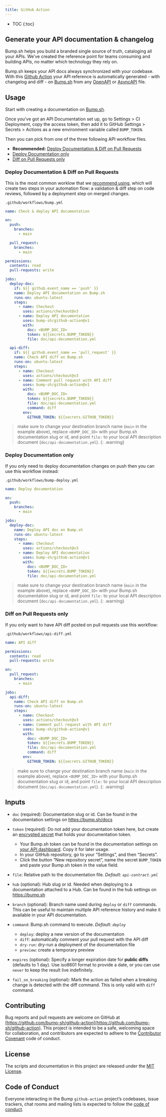 ```yaml
---
title: GitHub Action
---
```


- TOC
{:toc}

## Generate your API documentation & changelog

Bump.sh helps you build a branded single source of truth, cataloging all your APIs. We’ve created the reference point for teams consuming and building APIs, no matter which technology they rely on.

Bump.sh keeps your API docs always synchronized with your codebase. With this [Github Action](https://github.com/actions) your API reference is automatically generated - with changelog and diff - on [Bump.sh](https://bump.sh) from any [OpenAPI](https://github.com/OAI/OpenAPI-Specification) or [AsyncAPI](https://github.com/asyncapi/asyncapi) file.

## Usage

Start with creating a documentation on [Bump.sh](https://bump.sh).

Once you've got an API Documentation set up, go to Settings > CI Deployment, copy the access token, then add it to GitHub Settings > Secrets > Actions as a new environment variable called `BUMP_TOKEN`.

Then you can pick from one of the three following API workflow files.

- **Recommended:** [Deploy Documentation & Diff on Pull Requests](#deploy-documentation--diff-on-pull-requests)
- [Deploy Documentation only](#deploy-documentation-only)
- [Diff on Pull Requests only](#diff-on-pull-requests-only)

### Deploy Documentation & Diff on Pull Requests

This is the most common worklow that we [recommend using](https://help.bump.sh/continuous-integration#integrate-with-your-ci), which will create two steps in your automation flow: a validation & diff step on code reviews, followed by a deployment step on merged changes.

`.github/workflows/bump.yml`

```yaml
name: Check & deploy API documentation

on:
  push:
    branches:
      - main

  pull_request:
    branches:
      - main

permissions:
  contents: read
  pull-requests: write

jobs:
  deploy-doc:
    if: ${{ github.event_name == 'push' }}
    name: Deploy API documentation on Bump.sh
    runs-on: ubuntu-latest
    steps:
      - name: Checkout
        uses: actions/checkout@v3
      - name: Deploy API documentation
        uses: bump-sh/github-action@v1
        with:
          doc: <BUMP_DOC_ID>
          token: ${{secrets.BUMP_TOKEN}}
          file: doc/api-documentation.yml

  api-diff:
    if: ${{ github.event_name == 'pull_request' }}
    name: Check API diff on Bump.sh
    runs-on: ubuntu-latest
    steps:
      - name: Checkout
        uses: actions/checkout@v3
      - name: Comment pull request with API diff
        uses: bump-sh/github-action@v1
        with:
          doc: <BUMP_DOC_ID>
          token: ${{secrets.BUMP_TOKEN}}
          file: doc/api-documentation.yml
          command: diff
        env:
          GITHUB_TOKEN: ${{secrets.GITHUB_TOKEN}}
```

> make sure to change your destination branch name (`main` in the example above), replace `<BUMP_DOC_ID>` with your Bump.sh documentation slug or id, and point `file:` to your local API description document (`doc/api-documentation.yml`).
{: .warning}

### Deploy Documentation only

If you only need to deploy documentation changes on push then you can use this workflow instead:

`.github/workflows/bump-deploy.yml`

```yaml
name: Deploy documentation

on:
  push:
    branches:
      - main

jobs:
  deploy-doc:
    name: Deploy API doc on Bump.sh
    runs-on: ubuntu-latest
    steps:
      - name: Checkout
        uses: actions/checkout@v3
      - name: Deploy API documentation
        uses: bump-sh/github-action@v1
        with:
          doc: <BUMP_DOC_ID>
          token: ${{secrets.BUMP_TOKEN}}
          file: doc/api-documentation.yml
```

> make sure to change your destination branch name (`main` in the example above), replace `<BUMP_DOC_ID>` with your Bump.sh documentation slug or id, and point `file:` to your local API description document (`doc/api-documentation.yml`).
{: .warning}

### Diff on Pull Requests only

If you only want to have API diff posted on pull requests use this workflow:

`.github/workflows/api-diff.yml`

```yaml
name: API diff

permissions:
  contents: read
  pull-requests: write

on:
  pull_request:
    branches:
      - main

jobs:
  api-diff:
    name: Check API diff on Bump.sh
    runs-on: ubuntu-latest
    steps:
      - name: Checkout
        uses: actions/checkout@v3
      - name: Comment pull request with API diff
        uses: bump-sh/github-action@v1
        with:
          doc: <BUMP_DOC_ID>
          token: ${{secrets.BUMP_TOKEN}}
          file: doc/api-documentation.yml
          command: diff
        env:
          GITHUB_TOKEN: ${{secrets.GITHUB_TOKEN}}
```

> make sure to change your destination branch name (`main` in the example above), replace `<BUMP_DOC_ID>` with your Bump.sh documentation slug or id, and point `file:` to your local API description document (`doc/api-documentation.yml`).
{: .warning}

## Inputs

* `doc` (required): Documentation slug or id. Can be found in the documentation settings on https://bump.sh/docs

* `token` (required): Do not add your documentation token here, but create an [encrypted secret](https://help.github.com/en/actions/automating-your-workflow-with-github-actions/creating-and-using-encrypted-secrets) that holds your documentation token.

  * Your Bump.sh token can be found in the documentation settings on [your API dashboard](https://bump.sh/docs). Copy it for later usage.
  * In your GitHub repository, go to your “Settings”, and then “Secrets”.
  * Click the button “New repository secret”, name the secret `BUMP_TOKEN` and paste your Bump.sh token in the value field.

* `file`: Relative path to the documentation file. _Default: `api-contract.yml`_

* `hub` (optional): Hub slug or id. Needed when deploying to a documentation attached to a Hub. Can be found in the hub settings on https://bump.sh

* `branch` (optional): Branch name used during `deploy` or `diff` commands. This can be useful to maintain multiple API reference history and make it available in your API documentation.

* `command`: Bump.sh command to execute. _Default: `deploy`_

  * `deploy`: deploy a new version of the documentation
  * `diff`: automatically comment your pull request with the API diff
  * `dry-run`: dry-run a deployment of the documentation file
  * `preview`: create a temporary preview

* `expires` (optional): Specify a longer expiration date for **public diffs** (defaults to 1 day). Use iso8601 format to provide a date, or you can use `never` to keep the result live indefinitely.

* `fail_on_breaking` (optional): Mark the action as failed when a breaking change is detected with the diff command. This is only valid with `diff` command.

## Contributing

Bug reports and pull requests are welcome on GitHub at [https://github.com/bump-sh/github-action](https://github.com/bump-sh/github-action). This project is intended to be a safe, welcoming space for collaboration, and contributors are expected to adhere to the [Contributor Covenant](http://contributor-covenant.org) code of conduct.

## License

The scripts and documentation in this project are released under the [MIT License](http://opensource.org/licenses/MIT).

## Code of Conduct

Everyone interacting in the Bump `github-action` project’s codebases, issue trackers, chat rooms and mailing lists is expected to follow the [code of conduct](https://github.com/bump-sh/github-action/blob/master/CODE_OF_CONDUCT.md).
